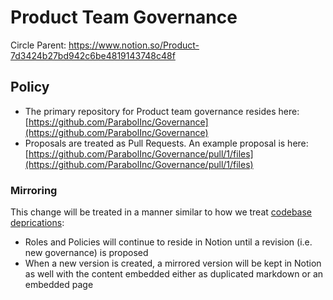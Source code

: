 # Product Team Governance

Circle Parent: https://www.notion.so/Product-7d3424b27bd942c6be4819143748c48f

## Policy

- The primary repository for Product team governance resides here: [https://github.com/ParabolInc/Governance](https://github.com/ParabolInc/Governance)
- Proposals are treated as Pull Requests. An example proposal is here: [https://github.com/ParabolInc/Governance/pull/1/files](https://github.com/ParabolInc/Governance/pull/1/files)

### Mirroring

This change will be treated in a manner similar to how we treat [codebase deprications](https://www.notion.so/parabol/Codebase-Deprecation-63a86b951a484a24a3d829643410abae):

- Roles and Policies will continue to reside in Notion until a revision (i.e. new governance) is proposed
- When a new version is created, a mirrored version will be kept in Notion as well with the content embedded either as duplicated markdown or an embedded page

